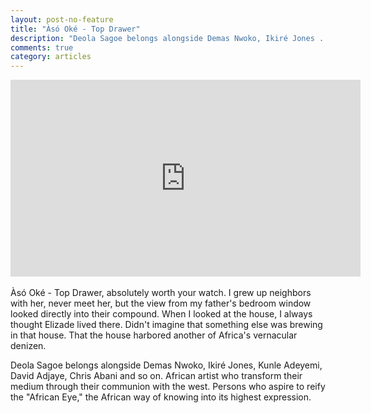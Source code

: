 ```yaml
---
layout: post-no-feature
title: "Àsó Oké - Top Drawer"
description: "Deola Sagoe belongs alongside Demas Nwoko, Ikiré Jones ... African artist who transform their medium through their communion with the west. "
comments: true
category: articles
---
```


<center>
<iframe width="560" height="315" src="https://youtu.be/kDRGKnaCj2I" frameborder="0" allowfullscreen></iframe>
</center>

<br>
Àsó Oké - Top Drawer, absolutely worth your watch. I grew up neighbors with her, never meet her, but the view from my father's bedroom window looked directly into their compound. When I looked at the house, I always thought Elizade lived there. Didn't imagine that something else was brewing in that house. That the house harbored another of Africa's vernacular denizen.

Deola Sagoe belongs alongside Demas Nwoko, Ikiré Jones, Kunle Adeyemi, David Adjaye, Chris Abani and so on. African artist who transform their medium through their communion with the west. Persons who aspire to reify the "African Eye," the African way of knowing into its highest expression.
